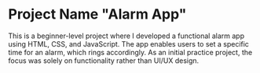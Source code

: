 # Project Name "Alarm App"

This is a beginner-level project where I developed a functional alarm app using HTML, CSS, and JavaScript. The app enables users to set a specific time for an alarm, which rings accordingly. As an initial practice project, the focus was solely on functionality rather than UI/UX design.
